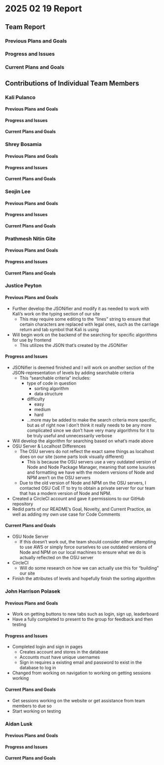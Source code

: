 # 2025 02 19 Report
## Team Report
### Previous Plans and Goals
### Progress and Issues
### Current Plans and Goals

## Contributions of Individual Team Members
### Kali Pulanco
#### Previous Plans and Goals
#### Progress and Issues
#### Current Plans and Goals

### Shrey Bosamia
#### Previous Plans and Goals
#### Progress and Issues
#### Current Plans and Goals

### Seojin Lee
#### Previous Plans and Goals
#### Progress and Issues
#### Current Plans and Goals

### Prathmesh Nitin Gite
#### Previous Plans and Goals
#### Progress and Issues
#### Current Plans and Goals

### Justice Peyton
#### Previous Plans and Goals
- Further develop the JSONifier and modify it as needed to work with Kali’s work on the typing section of our site  
  - This may require some editing to the “lines” string to ensure that certain characters are replaced with legal ones, such as the carriage return and tab symbol that Kali is using  
- Will begin work on the backend of the searching for specific algorithms for use by frontend  
  - This utilizes the JSON that’s created by the JSONifier

#### Progress and Issues
- JSONifier is deemed finished and I will work on another section of the JSON-representation of levels by adding searchable criteria  
  - This “searchable criteria” includes:  
    - type of code in question  
      - sorting algorithm  
      - data structure  
    - difficulty  
      - easy  
      - medium  
      - hard  
    - …more may be added to make the search criteria more specific, but as of right now I don’t think it really needs to be any more complicated since we don’t have very many algorithms for it to be truly useful and unnecessarily verbose  
- Will develop the algorithm for searching based on what’s made above  
- OSU Server & Localhost Differences  
  - The OSU servers do not reflect the exact same things as localhost does on our site (some parts look visually different)  
    - This is because the OSU servers use a very outdated version of Node and Node Package Manager, meaning that some luxuries and formatting we have with the modern versions of Node and NPM aren’t on the OSU servers  
  - Due to the old version of Node and NPM on the OSU servers, I contacted OSU CoE IT to try to obtain a private server for our team that has a modern version of Node and NPM.  
- Created a CircleCI account and gave it permissions to our GitHub repository  
- Redid parts of our README’s Goal, Novelty, and Current Practice, as well as adding my own use case for Code Comments

#### Current Plans and Goals
- OSU Node Server  
  - If this doesn’t work out, the team should consider either attempting to use AWS or simply force ourselves to use outdated versions of Node and NPM on our local machines to ensure what we do is actually reflected on the OSU server  
- CircleCI  
  - Will do some research on how we can actually use this for “building” our site  
- Finish the attributes of levels and hopefully finish the sorting algorithm

### John Harrison Polasek
#### Previous Plans and Goals
- Work on getting buttons to new tabs such as login, sign up, leaderboard  
- Have a fully completed to present to the group for feedback and then testing

#### Progress and Issues
- Completed login and sign in pages  
  - Creates account and stores in the database  
  - Accounts must have unique usernames  
  - Sign in requires a existing email and password to exist in the database to log in  
- Changed from working on navigation to working on getting sessions working

#### Current Plans and Goals
- Get sessions working on the website or get assistance from team members to due so  
- Start working on testing 

### Aidan Lusk
#### Previous Plans and Goals
#### Progress and Issues
#### Current Plans and Goals
